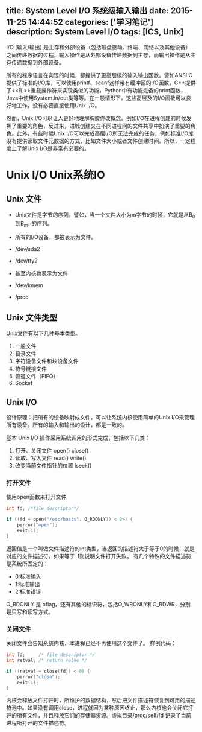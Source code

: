 title: System Level I/O 系统级输入输出
date: 2015-11-25 14:44:52
categories: ['学习笔记']
description: System Level I/O
tags: [ICS, Unix]
---

I/O (输入/输出) 是主存和外部设备（包括磁盘驱动、终端、网络以及其他设备）之间传递数据的过程。输入操作是从外部设备传递数据到主存，而输出操作是从主存传递数据到外部设备。

所有的程序语言在实现的时候，都提供了更高层级的输入输出函数。譬如ANSI C提供了标准的I/O库，可以使用printf、scanf这样带有缓冲区的I/O函数，C++提供了<<和>>重载操作符来实现类似的功能，Python中有功能完备的print函数，Java中使用System.in/out类等等。在一般情形下，这些高层及的I/O函数可以良好地工作，没有必要直接使用Unix I/O。

然而，Unix I/O可以让人更好地理解胸膛你改概念。例如I/O在进程创建的时候发挥了重要的角色，反过来，进城创建又在不同进程间的文件共享中扮演了重要的角色。此外，有些时候Unix I/O可以完成高层I/O所无法完成的任务，例如标准I/O库没有提供读取文件元数据的方式，比如文件大小或者文件创建时间。所以，一定程度上了解Unix I/O是非常有必要的。

# Unix I/O Unix系统IO

## Unix 文件

- Unix文件是字节的序列。譬如，当一个文件大小为m字节的时候，它就是从B<sub>0</sub>到B<sub>m-1</sub>的序列。

- 所有的I/O设备，都被表示为文件。

 - /dev/sda2
 - /dev/tty2

- 甚至内核也表示为文件

 - /dev/kmem
 - /proc
 
## Unix 文件类型

Unix文件有以下几种基本类型。

1. 一般文件
1. 目录文件
1. 字符设备文件和块设备文件
1. 符号链接文件
1. 管道文件（FIFO）
1. Socket

## Unix I/O 

设计原理：把所有的设备映射成文件，可以让系统内核使用简单的Unix I/O来管理所有设备。所有的输入和输出的设计，都是一致的。

基本 Unix I/O 操作采用系统调用的形式完成，包括以下几类：

1. 打开、关闭文件 open() close()
2. 读取、写入文件 read() write()
3. 改变当前文件指针的位置 lseek()

### 打开文件

使用open函数来打开文件

```c
int fd; /*file descriptor*/

if ((fd = open("/etc/hosts", O_RDONLY)) < 0>) {
    perror("open");
    exit(1);
}
```
返回值是一个叫做文件描述符的int类型，当返回的描述符大于等于0的时候，就是对应的文件描述符，如果等于-1则说明文件打开失败。
有几个特殊的文件描述符是系统所固定的：

- 0:标准输入
- 1:标准输出
- 2:标准错误

O_RDONLY 是 oflag，还有其他的标识符，包括O\_WRONLY和O\_RDWR，分别是只写和读写方式。

### 关闭文件

关闭文件会告知系统内核，本进程已经不再使用这个文件了。
样例代码：

```c
int fd;     /* file descriptor */
int retval; /* return value */

if ((retval = close(fd)) < 0) {
    perror("close");
    exit(1);
}
```

内核会释放文件打开时，所维护的数据结构，然后把文件描述符恢复到可用的描述符池中。如果没有调用close，进程就因为某种原因终止，那么内核也会关闭它打开的所有文件，并且释放它们的存储器资源。虚拟目录/proc/self/fd 记录了当前进程所打开的文件描述符。
